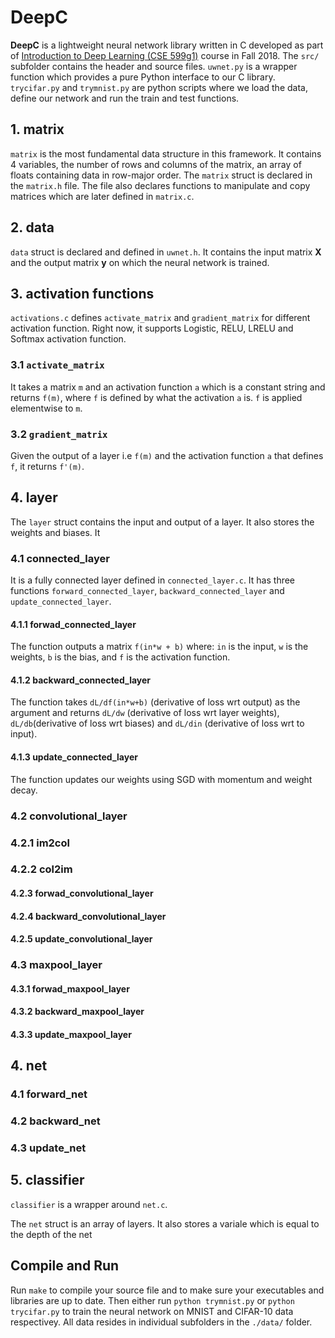 # DeepC

**DeepC** is a lightweight neural network library written in C developed as part of [Introduction to Deep Learning (CSE 599g1)](https://courses.cs.washington.edu/courses/cse599g1/18au/) course in Fall 2018. The ```src/``` subfolder contains the header and source files. ```uwnet.py``` is a wrapper function which provides a pure Python interface to our C library. ```trycifar.py``` and ```trymnist.py``` are python scripts where we load the data, define our network and run the train and test functions.

## 1. matrix

```matrix``` is the most fundamental data structure in this framework. It contains 4 variables, the number of rows and columns of the matrix, an array of floats containing data in row-major order. The ```matrix``` struct is declared in the ```matrix.h``` file. The file also declares functions to manipulate and copy matrices which are later defined in ```matrix.c```. 

## 2. data

```data``` struct is declared and defined in ```uwnet.h```. It contains the input matrix **X** and the output matrix **y** on which the neural network is trained.

## 3. activation functions

```activations.c``` defines ```activate_matrix``` and ```gradient_matrix``` for different activation function. Right now, it supports Logistic, RELU, LRELU and Softmax activation function.

### 3.1 ```activate_matrix```

It takes a matrix ```m``` and an activation function ```a```  which is a constant string and returns ```f(m)```, where ```f``` is defined by what the activation ```a``` is. ```f``` is applied elementwise to ```m```.

### 3.2 ```gradient_matrix```

Given the output of a layer i.e ```f(m)``` and the activation function ```a``` that defines ```f```, it returns ```f'(m)```.

## 4. layer

The ```layer``` struct contains the input and output of a layer. It also stores the weights and biases. It  

### 4.1 connected_layer 

It is a fully connected layer defined in ```connected_layer.c```. It has three functions ```forward_connected_layer```, ```backward_connected_layer``` and ```update_connected_layer```.

#### 4.1.1 forwad_connected_layer

The function outputs a matrix ```f(in*w + b)``` where: ```in``` is the input, ```w``` is the weights, ```b``` is the bias, and ```f``` is the activation function.

#### 4.1.2 backward_connected_layer

The function takes ```dL/df(in*w+b)``` (derivative of loss wrt output) as the argument and returns ```dL/dw``` (derivative of loss wrt layer weights), ```dL/db```(derivative of loss wrt biases) and ```dL/din``` (derivative of loss wrt to input).

#### 4.1.3 update_connected_layer

The function updates our weights using SGD with momentum and weight decay.

### 4.2 convolutional_layer

### 4.2.1 im2col



### 4.2.2 col2im

#### 4.2.3 forwad_convolutional_layer

#### 4.2.4 backward_convolutional_layer

#### 4.2.5 update_convolutional_layer

### 4.3 maxpool_layer

#### 4.3.1 forwad_maxpool_layer

#### 4.3.2 backward_maxpool_layer

#### 4.3.3 update_maxpool_layer


## 4. net

### 4.1 forward_net

### 4.2 backward_net

### 4.3 update_net

## 5. classifier

```classifier``` is a wrapper around ```net.c```.

The ```net``` struct is an array of layers. It also stores a variale which is equal to the depth of the net

## Compile and Run

Run ```make``` to compile your source file and to make sure your executables and libraries are up to date. Then either run ```python trymnist.py``` or  ```python trycifar.py``` to train the  neural network on MNIST and CIFAR-10 data respectivey. All data resides in individual subfolders in the ```./data/``` folder.
